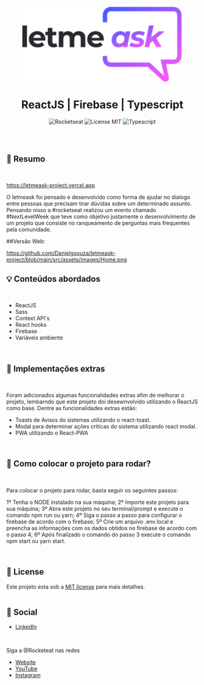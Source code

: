 <br />
<br />
<h1 align="center">
  <img alt="letmeask" src="https://github.com/Danielgsouza/letmeask-project/blob/main/src/assets/images/logo.svg" width="420px" /> 
  <br />
  <br />
  ReactJS | Firebase | Typescript
</h1>

<p align="center">
  <img alt="Rocketseat" src="https://img.shields.io/badge/Created%20by%3A-Rocketseat-%236D5CCD" />
  <img alt="License MIT" src="https://img.shields.io/badge/License-MIT-%2398C611" />
  <img alt="Typescript" src="https://img.shields.io/badge/Main%20lenguage-Typescript-%232F74C0" /> <br />
</p> 
<br />
<br />

## :bookmark: Resumo
<br />

https://letmeask-project.vercel.app

O letmeask foi pensado e desenvolvido como forma de ajudar no dialogo entre pessoas que precisam tirar dúvidas sobre um determinado assunto. Pensando nisso a #rocketseat realizou um evento chamado #NextLevelWeek que teve como objetivo justamente o desenvolvimento de um projeto que consiste no ranqueamento de perguntas mais frequentes pela comunidade.

##Versão Web:

https://github.com/Danielgsouza/letmeask-project/blob/main/src/assets/images/Home.png
<br />


## :bulb: Conteúdos abordados
<br />

- ReactJS
- Sass
- Context API's
- React hooks
- Firebase
- Variáveis ambiente

<br />

## :rocket: Implementações extras
<br />

Foram adicionados algumas funcionalidades extras afim de melhorar o projeto, lembarndo que este projeto doi desewnvolvido utilizando o ReactJS como base. 
Dentre as funcionalidades extras estão:

- Toasts de Avisos do sistemas utilizando o react-toast.
- Modal para determinar ações criticas do sistema utilizando react modal.
- PWA utilizando o React-PWA 


<br />

## :wrench: Como colocar o projeto para rodar?
<br />

Para colocar o projeto para rodar, basta seguir os seguintes passos:


1º Tenha o NODE  instalado na sua máquina;
2º Importe este projeto para sua máquina;
3º Abra este projeto no seu terminal/prompt  e execute o comando npm run ou yarn;
4º Siga o passo a passo para configurar o firebase de acordo com o firebase;
5º Crie um arquivo .env.local e preencha as informações com os dados obtidos no firebase de acordo com o passo 4;
6º Após finalizado o comando do passo 3 execute o comando npm start ou yarn start.

<br />

## :memo: License

Este projeto esta sob a [MIT license](LICENSE) para mais detalhes.
<br />
<br />

## :wave: Social

- [LinkedIn](https://www.linkedin.com/in/daniel-g-souza/)

<br />

Siga a @Rocketeat nas redes
<br />

- [Website](https://rocketseat.com.br/)
- [YouTube](https://www.youtube.com/channel/UCSfwM5u0Kce6Cce8_S72olg)
- [Instagram](https://www.instagram.com/rocketseat_oficial/?hl=pt-br)
